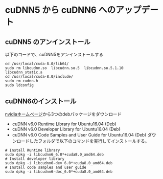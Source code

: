 # cuDNN5 から cuDNN6 へのアップデート
## cuDNN5 のアンインストール
以下のコードで、cuDNN5をアンインストールする
```
cd /usr/local/cuda-8.0/lib64/
sudo rm libcudnn.so  libcudnn.so.5  libcudnn.so.5.1.10  libcudnn_static.a
cd /usr/local/cuda-8.0/include/
sudo rm cudnn.h
sudo ldconfig
```
## cuDNN6のインストール
[nvidiaホームベージ](https://developer.nvidia.com/rdp/cudnn-download)から3つのdebパッケージをダウンロード
- cuDNN v6.0 Runtime Library for Ubuntu16.04 (Deb)
- cuDNN v6.0 Developer Library for Ubuntu16.04 (Deb)
- cuDNN v6.0 Code Samples and User Guide for Ubuntu16.04 (Deb)
ダウンロードしたフォルダで以下のコマンドを実行してインストールする。
```
# Install Runtime library
sudo dpkg -i libcudnn6_6.0*+cuda8.0_amd64.deb
# Install developer library
sudo dpkg -i libcudnn6-dev_6.0*+cuda8.0_amd64.deb
# Install code samples and user guide
sudo dpkg -i libcudnn6-doc_6.0*+cuda8.0_amd64.deb
```
